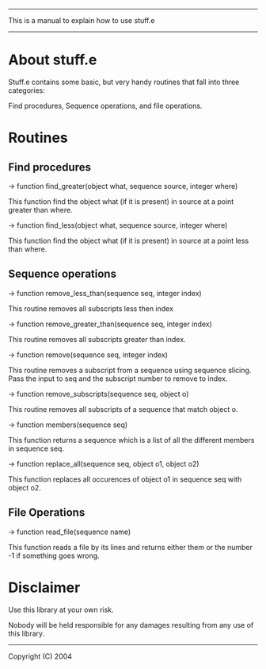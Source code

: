 -----------------------------------------------------------------------

This is a manual to explain how to use stuff.e

-----------------------------------------------------------------------

About stuff.e
================

Stuff.e contains some basic, but very handy routines that fall into
three categories:

Find procedures,
Sequence operations,
and file operations.

Routines
========

 Find procedures
 ---------------

  
-> function find_greater(object what, sequence source, integer where)	

   This function find the object what (if it is present) in source at
   a point greater than where.

-> function find_less(object what, sequence source, integer where)	
  
   This function find the object what (if it is present) in source at
   a point less than where.

 Sequence operations
 -------------------

-> function remove_less_than(sequence seq, integer index)

   This routine removes all subscripts less then index 

-> function remove_greater_than(sequence seq, integer index)

   This routine removes all subscripts greater than index.

-> function remove(sequence seq, integer index)

   This routine removes a subscript from a sequence using sequence
   slicing.
   Pass the input to seq and the subscript number to remove to index.

-> function remove_subscripts(sequence seq, object o)

   This routine removes all subscripts of a sequence that match
   object o.

-> function members(sequence seq)
   
   This function returns a sequence which is a list of all the 
   different members in sequence seq.

-> function replace_all(sequence seq, object o1, object o2)

   This function replaces all occurences of object o1 in sequence seq
   with object o2.

 File Operations
 ---------------

-> function read_file(sequence name)
   
   This function reads a file by its lines and returns either them or
   the number -1 if something goes wrong.


Disclaimer
==========

Use this library at your own risk.

Nobody will be held responsible for any damages resulting from any use
of this library.

-----------------------------------------------------------------------

Copyright (C) 2004